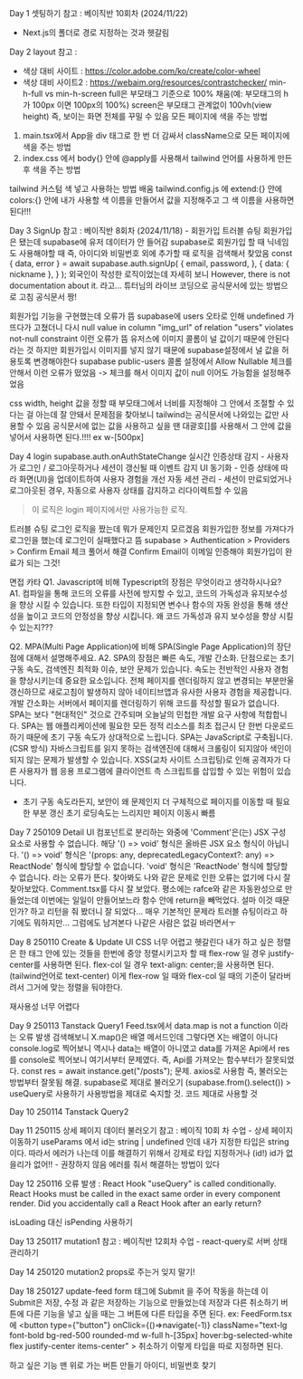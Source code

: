 Day 1 셋팅하기
참고 : 베이직반 10회차 (2024/11/22)
- Next.js의 폴더로 경로 지정하는 것과 헷갈림

Day 2 layout
참고 :
- 색상 대비 사이트 : https://color.adobe.com/ko/create/color-wheel
- 색상 대비 사이트2 : https://webaim.org/resources/contrastchecker/
min-h-full vs min-h-screen
full은 부모태그 기준으로 100% 채움(예: 부모태그의 h가 100px 이면 100px의 100%)
screen은 부모태그 관계없이 100vh(view height) 즉, 보이는 화면 전체를 꾸밀 수 있음
모든 페이지에 색을 주는 방법
1) main.tsx에서 App을 div 태그로 한 번 더 감싸서 className으로 모든 페이지에 색을 주는 방법
2) index.css 에서 body{} 안에 @apply를 사용해서 tailwind 언어를 사용하게 만든 후 색을 주는 방법

tailwind 커스텀 색 넣고 사용하는 방법 배움
tailwind.config.js 에 extend:{} 안에 colors:{} 안에 내가 사용할 색 이름을 만들어서 값을 지정해주고 그 색 이름을 사용하면 된다!!!

Day 3 SignUp
참고 : 베이직반 8회차 (2024/11/18) - 회원가입
트러블 슈팅
회원가입은 됐는데 supabase에 유저 데이터가 안 들어감
supabase로 회원가입 할 때 닉네임도 사용해야할 때 즉, 아이디와 비밀번호 외에 추가할 때 로직을 검색해서 찾았음
const { data, error } = await supabase.auth.signUp(
      {
        email,
        password,
      },
      {
        data: { nickname },
      }
    );
외국인이 작성한 로직이었는데 자세히 보니 However, there is not documentation about it. 라고... 
튜터님의 라이브 코딩으로 공식문서에 있는 방법으로 고침 공식문서 짱!

회원가입 기능을 구현했는데 오류가 뜸 supabase에 users 오타로 인해 undefined 가 뜨다가 고쳤더니 다시
null value in column "img_url" of relation "users" violates not-null constraint
이런 오류가 뜸 유저스에 이미지 콜롬이 널 값이기 때문에 안된다 라는 것 하지만 회원가입시 이미지를 넣지 않기 때문에 supabase설정에서 널 값을 허용토록 변경해야한다
supabase public-users 콜롬 설정에서 Allow Nullable 체크를 안해서 이런 오류가 떴었음 -> 체크를 해서 이미지 값이 null 이어도 가능함을 설정해주었음

css width, height 값을 정할 때 부모태그에서 너비를 지정해야 그 안에서 조절할 수 있다는 걸 아는데 잘 안돼서 문제점을 찾아보니 tailwind는 공식문서에 나와있는 값만 사용할 수 있음 공식문서에 없는 값을 사용하고 싶을 땐 대괄호[]를 사용해서 그 안에 값을 넣어서 사용하면 된다.!!!! ex w-[500px]

Day 4 login
supabase.auth.onAuthStateChange
실시간 인증상태 감지 - 사용자가 로그인 / 로그아웃하거나 세션이 갱신될 때 이벤트 감지
UI 동기화 - 인증 상태에 따라 화면(UI)을 업데이트하여 사용자 경험을 개선
자동 세션 관리 - 세션이 만료되었거나 로그아웃된 경우, 자동으로 사용자 상태를 감지하고 리다이렉트할 수 있음
> 이 로직은 login 페이지에서만 사용가능한 로직.

트러블 슈팅
로그인 로직을 짰는데 뭐가 문제인지 모르겠음 회원가입한 정보를 가져다가 로그인을 했는데 로그인이 실패했다고 뜸
supabase > Authentication > Providers > Confirm Email 체크 풀어서 해결
Confirm Email이 이메일 인증해야 회원가입이 완료가 되는 그것!

면접 카타
Q1. Javascript에 비해 Typescript의 장점은 무엇이라고 생각하시나요?
A1. 컴파일을 통해 코드의 오류를 사전에 방지할 수 있고, 코드의 가독성과 유지보수성을 향상 시킬 수 있습니다. 또한 타입이 지정되면 변수나 함수의 자동 완성을 통해 생산성을 높이고 코드의 안정성을 향상 시킵니다.
왜 코드 가독성과 유지 보수성을 향상 시킬 수 있는지???


Q2. MPA(Multi Page Application)에 비해 SPA(Single Page Application)의 장단점에 대해서 설명해주세요.
A2. SPA의 장점은 빠른 속도, 개발 간소화. 단점으로는 초기 구동 속도, 검색엔진 최적화 이슈, 보안 문제가 있습니다.
속도는 전반적인 사용자 경험을 향상시키는데 중요한 요소입니다. 전체 페이지를 렌더링하지 않고 변경되는 부분만울 갱신하므로 새로고침이 발생하지 않아 네이티브앱과 유사한 사용자 경험을 제공합니다. 개발 간소화는 서버에서 페이지를 렌더링하기 위해 코드를 작성할 필요가 없습니다. SPA는 보다 "현대적인" 것으로 간주되며 오늘날의 민첩한 개발 요구 사항에 적합합니다.
SPA는 웹 애플리케이션에 필요한 모든 정적 리소스를 최초 접근시 단 한번 다운로드하기 때문에 초기 구동 속도가 상대적으로 느립니다. SPA는 JavaScript로 구축됩니다.(CSR 방식) 자바스크립트를 읽지 못하는 검색엔진에 대해서 크롤링이 되지않아 색인이 되지 않는 문제가 발생할 수 있습니다.
XSS(교차 사이트 스크립팅)로 인해 공격자가 다른 사용자가 웹 응용 프로그램에 클라이언트 측 스크립트를 삽입할 수 있는 위험이 있습니다.
- 초기 구동 속도라든지, 보안이 왜 문제인지 더 구체적으로
페이지를 이동할 때 필요한 부분 갱신
초기 로딩속도는 느리지만 페이지 이동시 빠름

Day 7 250109 Detail UI
컴포넌트로 분리하는 와중에 
'Comment'은(는) JSX 구성 요소로 사용할 수 없습니다.
  해당 '() => void' 형식은 올바른 JSX 요소 형식이 아닙니다.
    '() => void' 형식은 '(props: any, deprecatedLegacyContext?: any) => ReactNode' 형식에 할당할 수 없습니다.
      'void' 형식은 'ReactNode' 형식에 할당할 수 없습니다.
라는 오류가 뜬다. 찾아봐도 나와 같은 문제로 인한 오류는 없기에 다시 잘 찾아보았다.
Comment.tsx를 다시 잘 보았다. 평소에는 rafce와 같은 자동완성으로 만들었는데 이번에는 일일이 만들어보느라 함수 안에 return을 빼먹었다.
설마 이것 때문인가? 하고 리턴을 줘 봤더니 잘 되었다... 매우 기본적인 문제라 트러블 슈팅이라고 하기에도 뭐하지만... 그럼에도 남겨본다 나같은 사람은 없길 바라면서ㅜ

Day 8 250110 Create & Update UI
CSS 너무 어렵고 헷갈린다 내가 하고 싶은 정렬은 한 태그 안에 있는 것들을 한번에 중앙 정렬시키고자 할 때
flex-row 일 경우 justify-center를 사용하면 된다.
flex-col 일 경우 text-align: center;을 사용하면 된다. (tailwind언어로 text-center)
이게 flex-row 일 때와 flex-col 일 때의 기준이 달라버려서 그거에 맞는 정렬을 둬야한다.

재사용성
너무 어렵다

Day 9 250113 Tanstack Query1
Feed.tsx에서 data.map is not a function 이라는 오류 발생
검색해보니 X.map()은 배열 메서드인데 그렇다면 X는 배열이 아니다
console.log로 찍어보니 역시나 data는 배열이 아니였고 data를 가져온 Api에서 res를 console로 찍어보니
여기서부터 문제였다. 즉, Api를 가져오는 함수부터가 잘못되었다.
const res = await instance.get("/posts");
문제. axios로 사용함 즉, 불러오는 방법부터 잘못됨
해결. supabase로 제대로 불러오기 (supabase.from().select()) > useQuery로 사용하기
사용방법을 제대로 숙지할 것. 코드 제대로 사용할 것

Day 10 250114 Tanstack Query2

Day 11 250115 상세 페이지 데이터 불러오기
참고 : 베이직 10회 차 수업 - 상세 페이지 이동하기
useParams 에서 id는 string | undefined 인데
내가 지정한 타입은 string이다. 따라서 에러가 나는데 이를 해결하기 위해서
강제로 타입 지정하거나 (id!) id가 없을리가 없어!! - 권장하지 않음
에러를 줘서 해결하는 방법이 있다

Day 12 250116 
오류 발생 : React Hook "useQuery" is called conditionally. React Hooks must be called in the exact same order in every component render. Did you accidentally call a React Hook after an early return?

isLoading 대신 isPending 사용하기

Day 13 250117 mutation1
참고 : 베이직반 12회차 수업 - react-query로 서버 상태 관리하기

Day 14 250120 mutation2
props로 주는거 잊지 말기!

Day 18 250127 update-feed
form 태그에 Submit 을 주어 작동을 하는데 이 Submit은 저장, 수정 과 같은 저장하는 기능으로 만들었는데 저장과 다른 취소하기 버튼에 다른 기능을 넣고 싶을 때는 그 버튼에 다른 타입을 주면 된다. ex: FeedForm.tsx에 
<button type={"button"}
            onClick={()=>navigate(-1)}
            className="text-lg font-bold bg-red-500 rounded-md w-full h-[35px] hover:bg-selected-white flex justify-center items-center"
          >
            취소하기
          </button>
이렇게 타입을 따로 지정하면 된다.

하고 싶은 기능
맨 위로 가는 버튼 만들기
아이디, 비밀번호 찾기



